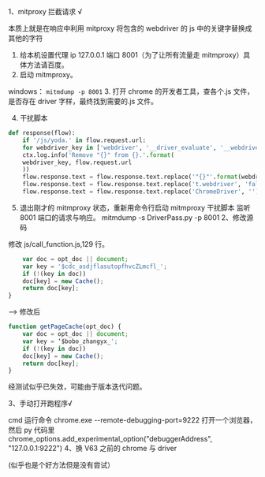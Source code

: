 1、mitproxy 拦截请求 √

本质上就是在响应中利用 mitproxy 将包含的 webdriver 的 js 中的关键字替换成其他的字符
1. 给本机设置代理 ip 127.0.0.1 端口 8001（为了让所有流量走 mitmproxy）具体方法请百度。
2. 启动 mitmproxy。

windows：
`mitmdump -p 8001`
3. 打开 chrome 的开发者工具，查各个.js 文件，是否存在 driver 字样，最终找到需要的.js 文件。

4. 干扰脚本
```python
def response(flow):
    if '/js/yoda.' in flow.request.url:
    for webdriver_key in ['webdriver', '__driver_evaluate', '__webdriver_evaluate', '__selenium_evaluate', '__fxdriver_evaluate', '__driver_unwrapped', '__webdriver_unwrapped', '__selenium_unwrapped', '__fxdriver_unwrapped', '_Selenium_IDE_Recorder', '_selenium', 'calledSelenium', '_WEBDRIVER_ELEM_CACHE', 'ChromeDriverw', 'driver-evaluate', 'webdriver-evaluate', 'selenium-evaluate', 'webdriverCommand', 'webdriver-evaluate-response', '__webdriverFunc', '__webdriver_script_fn', '__$webdriverAsyncExecutor', '__lastWatirAlert', '__lastWatirConfirm', '__lastWatirPrompt', '$chrome_asyncScriptInfo', '$cdc_asdjflasutopfhvcZLmcfl_' ]:
    ctx.log.info('Remove "{}" from {}.'.format(
    webdriver_key, flow.request.url
    ))
    flow.response.text = flow.response.text.replace('"{}"'.format(webdriver_key), '"NO-SUCH-ATTR"')
    flow.response.text = flow.response.text.replace('t.webdriver', 'false')
    flow.response.text = flow.response.text.replace('ChromeDriver', '')
```

5. 退出刚才的 mitmproxy 状态，重新用命令行启动 mitmproxy 干扰脚本 监听 8001 端口的请求与响应。
mitmdump -s DriverPass.py -p 8001
2、修改源码

修改 js/call_function.js,129 行。
```js
    var doc = opt_doc || document;
    var key = '$cdc_asdjflasutopfhvcZLmcfl_';
    if (!(key in doc))
    doc[key] = new Cache();
    return doc[key];
}
```
–> 修改后
``` js
function getPageCache(opt_doc) {
    var doc = opt_doc || document;
    var key = ‘$bobo_zhangyx_';
    if (!(key in doc))
    doc[key] = new Cache();
    return doc[key];
}
```
经测试似乎已失效，可能由于版本迭代问题。

3、手动打开跑程序√

cmd 运行命令
chrome.exe --remote-debugging-port=9222
打开一个浏览器，然后 py 代码里
chrome_options.add_experimental_option("debuggerAddress", "127.0.0.1:9222")
4、换 V63 之前的 chrome 与 driver

(似乎也是个好方法但是没有尝试）